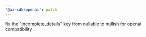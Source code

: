 ```yaml
---
'@ai-sdk/openai': patch
---
```


fix the "incomplete_details" key from nullable to nullish for openai compatibility 
